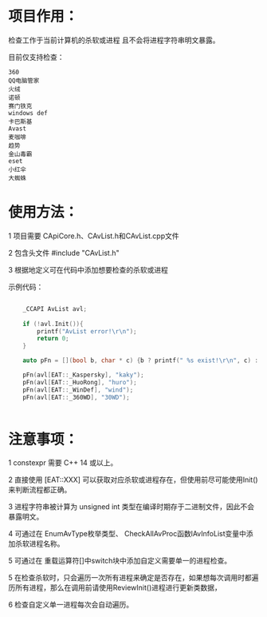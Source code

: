 # 项目作用：

检查工作于当前计算机的杀软或进程 且不会将进程字符串明文暴露。

目前仅支持检查：

	360
	QQ电脑管家
	火绒
	诺顿
	赛门铁克
	windows def
	卡巴斯基
	Avast
	麦咖啡
	趋势
	金山毒霸
	eset
	小红伞
	大蜘蛛
  



# 使用方法：

1 项目需要 CApiCore.h、CAvList.h和CAvList.cpp文件

2 包含头文件 #include "CAvList.h"

3 根据地定义可在代码中添加想要检查的杀软或进程

示例代码：

```c

	_CCAPI AvList avl;
	
	if (!avl.Init()){
		printf("AvList error!\r\n");
		return 0;
	}

	auto pFn = [](bool b, char * c) {b ? printf(" %s exist!\r\n", c) : printf(" %s not find!\r\n", c); };

	pFn(avl[EAT::_Kaspersky], "kaky");
	pFn(avl[EAT::_HuoRong], "huro");
	pFn(avl[EAT::_WinDef], "wind");
	pFn(avl[EAT::_360WD], "30WD");
  
```
  
  # 注意事项：
  
  1 constexpr 需要 C++ 14 或以上。
  
  2 直接使用 [EAT::XXX] 可以获取对应杀软或进程存在，但使用前尽可能使用Init()来判断流程都正确。

  3 进程字符串被计算为 unsigned int 类型在编译时期存于二进制文件，因此不会暴露明文。

  4 可通过在 EnumAvType枚举类型、 CheckAllAvProc函数lAvInfoList变量中添加杀软进程名称。
  
  5 可通过在 重载运算符[]中switch块中添加自定义需要单一的进程检查。
  
  5 在检查杀软时，只会遍历一次所有进程来确定是否存在，如果想每次调用时都遍历所有进程，那么在调用前请使用ReviewInit()进程进行更新类数据，
  
  6 检查自定义单一进程每次会自动遍历。
  

